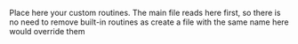 Place here your custom routines. The main file reads here first, so there is no need to remove built-in routines as create a file with the same name here would override them